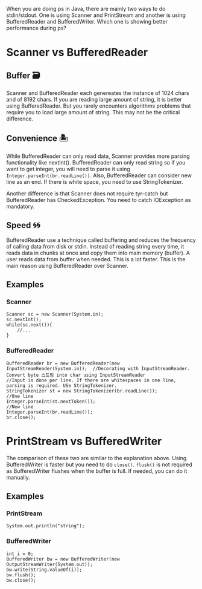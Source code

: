 
When you are doing ps in Java, there are mainly two ways to do stdin/stdout. One is using Scanner and PrintStream and another is using BufferedReader and BufferedWriter. Which one is showing better performance during ps?

# Scanner vs BufferedReader

## Buffer 🗃

Scanner and BufferedReader each genereates the instance of 1024 chars and of 8192 chars. If you are reading large amount of string, it is better using BufferedReader. But you rarely encounters algorithms problems that require you to load large amount of string. This may not be the critical difference. 

## Convenience 🏝

While BufferedReader can only read data, Scanner provides more parsing functionality like nextInt(). BufferedReader can only read string so if you want to get integer, you will need to parse it using `Integer.parseInt(br.readLine())`. Also, BufferedReader can consider new line as an end. If there is white space, you need to use StringTokenizer.

Another difference is that Scanner does not require tyr-catch but BufferedReader has CheckedException. You need to catch IOException as mandatory.

## Speed 🌀🌀

 BufferedReader use a technique called buffering and reduces the frequency of calling data from disk or stdin. Instead of reading string every time, it reads data in chunks at once and copy them into main memory (buffer). A user reads data from buffer when needed. This is a lot faster. This is the main reason using BufferedReader over Scanner.

## Examples

### Scanner

```
Scanner sc = new Scanner(System.in); 
sc.nextInt(); 
while(sc.next()){ 
	//... 
}
```

### BufferedReader

```
BufferedReader br = new BufferedReader(new InputStreamReader(System.in));  //Decorating with InputStreamReader. Convert byte 스트림 into char using InputStreamReader
//Input is done per line. If there are whitespaces in one line, parsing is required. USe StringTokenizer.
StringTokenizer st = new StringTokenizer(br.readLine()); 
//One line
Integer.parseInt(st.nextToken()); 
//New line 
Integer.parseInt(br.readLine()); 
br.close();
```

# PrintStream vs BufferedWriter

The comparison of these two are similar to the explanation above. Using BufferedWriter is faster but you need to do `close()`. `flush()` is not required as BufferedWriter flushes when the buffer is full. If needed, you can do it manually.

## Examples

### PrintStream

```
System.out.println("string");
```

### BufferedWriter

```
int i = 0;
BufferedWriter bw = new BufferedWriter(new OutputStreamWriter(System.out));
bw.write(String.valueOf(i));
bw.flush();
bw.close();
```
